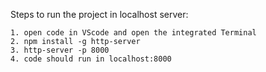 Steps to run the project in localhost server:

    1. open code in VScode and open the integrated Terminal
    2. npm install -g http-server
    3. http-server -p 8000
    4. code should run in localhost:8000
